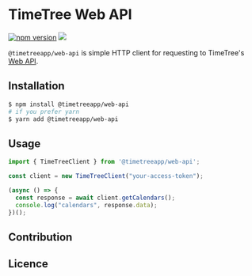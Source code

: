 # TimeTree Web API


[![npm version](https://badge.fury.io/js/%40timetreeapp%2Fweb-api.svg)](https://badge.fury.io/js/%40timetreeapp%2Fweb-api) 
![](https://circleci.com/gh/jubilee-works/timetree-sdk-js/tree/master.svg?style=shield&circle-token=b8b9a4c41c77e8ce1ce524c2cd355417571e2d0f)

`@timetreeapp/web-api` is simple HTTP client for requesting to TimeTree's [Web API](https://developers.timetreeapp.com/en/docs/api).


## Installation

```bash
$ npm install @timetreeapp/web-api
# if you prefer yarn
$ yarn add @timetreeapp/web-api
```
## Usage

```ts
import { TimeTreeClient } from '@timetreeapp/web-api';

const client = new TimeTreeClient("your-access-token");

(async () => {
  const response = await client.getCalendars();
  console.log("calendars", response.data);
})();
```

## Contribution

## Licence
